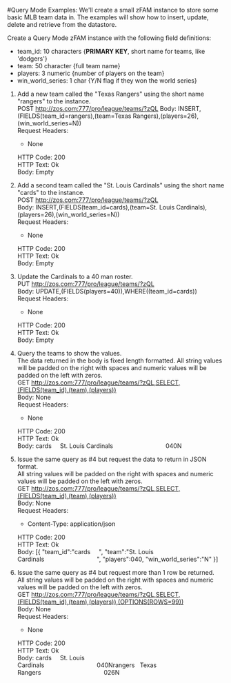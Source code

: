     
#Query Mode Examples:
We'll create a small zFAM instance to store some basic MLB team data in. The examples will show how to insert, update, delete and retrieve from the datastore.

Create a Query Mode zFAM instance with the following field definitions:
- team_id: 10 characters {**PRIMARY KEY**, short name for teams, like 'dodgers'}
- team: 50 character {full team name}
- players: 3 numeric {number of players on the team}
- win_world_series: 1 char {Y/N flag if they won the world series}

1. Add a new team called the "Texas Rangers" using the short name "rangers" to the instance.  
    POST http://zos.com:777/pro/league/teams/?zQL
    Body: INSERT,(FIELDS(team_id=rangers),(team=Texas Rangers),(players=26),(win_world_series=N))  
    Request Headers:
    - None

    HTTP Code: 200  
    HTTP Text: Ok  
    Body: Empty  

2. Add a second team called the "St. Louis Cardinals" using the short name "cards" to the instance.  
    POST http://zos.com:777/pro/league/teams/?zQL  
    Body: INSERT,(FIELDS(team_id=cards),(team=St. Louis Cardinals),(players=26),(win_world_series=N))  
    Request Headers:
    - None

    HTTP Code: 200  
    HTTP Text: Ok  
    Body: Empty  

3. Update the Cardinals to a 40 man roster.  
    PUT http://zos.com:777/pro/league/teams/?zQL  
    Body: UPDATE,(FIELDS(players=40)),WHERE((team_id=cards))  
    Request Headers:
    - None

    HTTP Code: 200  
    HTTP Text: Ok  
    Body: Empty  
    
4. Query the teams to show the values.  
    The data returned in the body is fixed length formatted. All string values will be padded on the right with spaces and numeric values will be padded on the left with zeros.  
    GET http://zos.com:777/pro/league/teams/?zQL,SELECT,(FIELDS(team_id),(team),(players))  
    Body: None  
    Request Headers:
    - None

    HTTP Code: 200  
    HTTP Text: Ok  
    Body: cards&nbsp;&nbsp;&nbsp;&nbsp;&nbsp;St. Louis Cardinals&nbsp;&nbsp;&nbsp;&nbsp;&nbsp;&nbsp;&nbsp;&nbsp;&nbsp;&nbsp;&nbsp;&nbsp;&nbsp;&nbsp;&nbsp;&nbsp;&nbsp;&nbsp;&nbsp;&nbsp;&nbsp;&nbsp;&nbsp;&nbsp;&nbsp;&nbsp;&nbsp;&nbsp;&nbsp;&nbsp;&nbsp;040N  

5. Issue the same query as #4 but request the data to return in JSON format.  
    All string values will be padded on the right with spaces and numeric values will be padded on the left with zeros.  
    GET http://zos.com:777/pro/league/teams/?zQL,SELECT,(FIELDS(team_id),(team),(players))  
    Body: None  
    Request Headers:
    - Content-Type: application/json  

    HTTP Code: 200  
    HTTP Text: Ok  
    Body: [{ "team_id":"cards&nbsp;&nbsp;&nbsp;&nbsp;&nbsp;", "team":"St. Louis Cardinals&nbsp;&nbsp;&nbsp;&nbsp;&nbsp;&nbsp;&nbsp;&nbsp;&nbsp;&nbsp;&nbsp;&nbsp;&nbsp;&nbsp;&nbsp;&nbsp;&nbsp;&nbsp;&nbsp;&nbsp;&nbsp;&nbsp;&nbsp;&nbsp;&nbsp;&nbsp;&nbsp;&nbsp;&nbsp;&nbsp;&nbsp;", "players":040, "win_world_series":"N" }]  

6. Issue the same query as #4 but request more than 1 row be returned.  
    All string values will be padded on the right with spaces and numeric values will be padded on the left with zeros.  
    GET http://zos.com:777/pro/league/teams/?zQL,SELECT,(FIELDS(team_id),(team),(players)),(OPTIONS(ROWS=99))  
    Body: None  
    Request Headers:
    - None  

    HTTP Code: 200  
    HTTP Text: Ok  
    Body: cards&nbsp;&nbsp;&nbsp;&nbsp;&nbsp;St. Louis Cardinals&nbsp;&nbsp;&nbsp;&nbsp;&nbsp;&nbsp;&nbsp;&nbsp;&nbsp;&nbsp;&nbsp;&nbsp;&nbsp;&nbsp;&nbsp;&nbsp;&nbsp;&nbsp;&nbsp;&nbsp;&nbsp;&nbsp;&nbsp;&nbsp;&nbsp;&nbsp;&nbsp;&nbsp;&nbsp;&nbsp;&nbsp;040Nrangers&nbsp;&nbsp;&nbsp;Texas Rangers&nbsp;&nbsp;&nbsp;&nbsp;&nbsp;&nbsp;&nbsp;&nbsp;&nbsp;&nbsp;&nbsp;&nbsp;&nbsp;&nbsp;&nbsp;&nbsp;&nbsp;&nbsp;&nbsp;&nbsp;&nbsp;&nbsp;&nbsp;&nbsp;&nbsp;&nbsp;&nbsp;&nbsp;&nbsp;&nbsp;&nbsp;&nbsp;&nbsp;&nbsp;&nbsp;&nbsp;&nbsp;026N  
